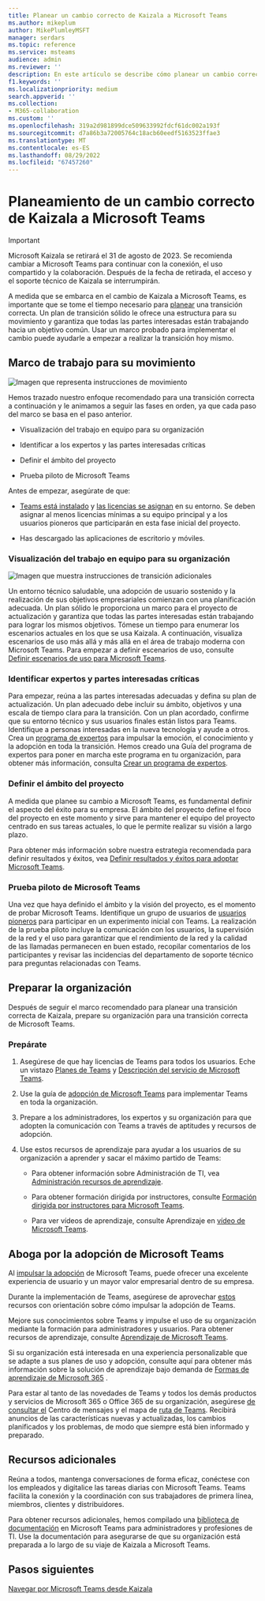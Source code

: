 ```yaml
---
title: Planear un cambio correcto de Kaizala a Microsoft Teams
ms.author: mikeplum
author: MikePlumleyMSFT
manager: serdars
ms.topic: reference
ms.service: msteams
audience: admin
ms.reviewer: ''
description: En este artículo se describe cómo planear un cambio correcto de Kaizala a Microsoft Teams.
f1.keywords: ''
ms.localizationpriority: medium
search.appverid: ''
ms.collection:
- M365-collaboration
ms.custom: ''
ms.openlocfilehash: 319a2d981899dce509633992fdcf61dc002a193f
ms.sourcegitcommit: d7a86b3a72005764c18acb60eedf5163523ffae3
ms.translationtype: MT
ms.contentlocale: es-ES
ms.lasthandoff: 08/29/2022
ms.locfileid: "67457260"
---
```

# <a name="planning-for-a-successful-move-from-kaizala-to-microsoft-teams"></a>Planeamiento de un cambio correcto de Kaizala a Microsoft Teams

> [!Important]
> Microsoft Kaizala se retirará el 31 de agosto de 2023. Se recomienda cambiar a Microsoft Teams para continuar con la conexión, el uso compartido y la colaboración. Después de la fecha de retirada, el acceso y el soporte técnico de Kaizala se interrumpirán.

A medida que se embarca en el cambio de Kaizala a Microsoft Teams, es importante que se tome el tiempo necesario para [planear](/microsoftteams/deploy-enterprise-setup?tabs=ChatTeamsChannels#plan-your-deployment) una transición correcta. Un plan de transición sólido le ofrece una estructura para su movimiento y garantiza que todas las partes interesadas están trabajando hacia un objetivo común. Usar un marco probado para implementar el cambio puede ayudarle a empezar a realizar la transición hoy mismo.

## <a name="framework-for-your-move"></a>Marco de trabajo para su movimiento

![Imagen que representa instrucciones de movimiento](media/plan-for-successful-transition.png)

Hemos trazado nuestro enfoque recomendado para una transición correcta a continuación y le animamos a seguir las fases en orden, ya que cada paso del marco se basa en el paso anterior.

- Visualización del trabajo en equipo para su organización

- Identificar a los expertos y las partes interesadas críticas

- Definir el ámbito del proyecto

- Prueba piloto de Microsoft Teams

Antes de empezar, asegúrate de que:

- [Teams está instalado](/microsoftteams/get-clients) y [las licencias se asignan](/office365/servicedescriptions/teams-service-description) en su entorno. Se deben asignar al menos licencias mínimas a su equipo principal y a los usuarios pioneros que participarán en esta fase inicial del proyecto.

- Has descargado las aplicaciones de escritorio y móviles.

### <a name="envision-teamwork-for-your-organization"></a>Visualización del trabajo en equipo para su organización

![Imagen que muestra instrucciones de transición adicionales](media/kaizala-framework-guidance.png)

Un entorno técnico saludable, una adopción de usuario sostenido y la realización de sus objetivos empresariales comienzan con una planificación adecuada. Un plan sólido le proporciona un marco para el proyecto de actualización y garantiza que todas las partes interesadas están trabajando para lograr los mismos objetivos. Tómese un tiempo para enumerar los escenarios actuales en los que se usa Kaizala. A continuación, visualiza escenarios de uso más allá y más allá en el área de trabajo moderna con Microsoft Teams. Para empezar a definir escenarios de uso, consulte [Definir escenarios de uso para Microsoft Teams](/microsoftteams/teams-adoption-define-usage-scenarios).

### <a name="identify-champions-and-critical-stakeholders"></a>Identificar expertos y partes interesadas críticas

Para empezar, reúna a las partes interesadas adecuadas y defina su plan de actualización. Un plan adecuado debe incluir su ámbito, objetivos y una escala de tiempo clara para la transición. Con un plan acordado, confirme que su entorno técnico y sus usuarios finales están listos para Teams. Identifique a personas interesadas en la nueva tecnología y ayude a otros. Crea un [programa de expertos](/microsoftteams/teams-adoption-create-champions-program) para impulsar la emoción, el conocimiento y la adopción en toda la transición. Hemos creado una Guía del programa de expertos para poner en marcha este programa en tu organización, para obtener más información, consulta [Crear un programa de expertos](https://view.officeapps.live.com/op/view.aspx?src=https://fto365dev.blob.core.windows.net:443/media/Default/DocResources/Adoption/Build_Champions_Program_Guide.pptx).

### <a name="define-your-project-scope"></a>Definir el ámbito del proyecto

A medida que planee su cambio a Microsoft Teams, es fundamental definir el aspecto del éxito para su empresa.  El ámbito del proyecto define el foco del proyecto en este momento y sirve para mantener el equipo del proyecto centrado en sus tareas actuales, lo que le permite realizar su visión a largo plazo.

Para obtener más información sobre nuestra estrategia recomendada para definir resultados y éxitos, vea [Definir resultados y éxitos para adoptar Microsoft Teams](/microsoftteams/teams-adoption-define-outcomes).

### <a name="pilot-microsoft-teams"></a>Prueba piloto de Microsoft Teams

Una vez que haya definido el ámbito y la visión del proyecto, es el momento de probar Microsoft Teams. Identifique un grupo de usuarios de [usuarios pioneros](/microsoftteams/teams-adoption-onboard-early-adopters) para participar en un experimento inicial con Teams. La realización de la prueba piloto incluye la comunicación con los usuarios, la supervisión de la red y el uso para garantizar que el rendimiento de la red y la calidad de las llamadas permanecen en buen estado, recopilar comentarios de los participantes y revisar las incidencias del departamento de soporte técnico para preguntas relacionadas con Teams.

## <a name="prepare-your-organization"></a>Preparar la organización

Después de seguir el marco recomendado para planear una transición correcta de Kaizala, prepare su organización para una transición correcta de Microsoft Teams.

### <a name="get-ready"></a>Prepárate

 1. Asegúrese de que hay licencias de Teams para todos los usuarios. Eche un vistazo [Planes de Teams](https://www.microsoft.com/microsoft-teams/compare-microsoft-teams-options?activetab=pivot%3aprimaryr1) y [Descripción del servicio de Microsoft Teams](/office365/servicedescriptions/teams-service-description).

 2. Use la guía de [adopción de Microsoft Teams](https://adoption.microsoft.com/microsoft-teams/#get-started) para implementar Teams en toda la organización.

 3. Prepare a los administradores, los expertos y su organización para que adopten la comunicación con Teams a través de aptitudes y recursos de adopción.  

 4. Use estos recursos de aprendizaje para ayudar a los usuarios de su organización a aprender y sacar el máximo partido de Teams:

    - Para obtener información sobre Administración de TI, vea [Administración recursos de aprendizaje](/microsoftteams/itadmin-readiness).

    - Para obtener formación dirigida por instructores, consulte [Formación dirigida por instructores para Microsoft Teams](/microsoftteams/instructor-led-training-teams-landing-page).
  
    - Para ver vídeos de aprendizaje, consulte Aprendizaje en [vídeo de Microsoft Teams](https://support.microsoft.com/office/microsoft-teams-video-training-4f108e54-240b-4351-8084-b1089f0d21d7?ui=en-us&rs=en-us&ad=us).

## <a name="champion-microsoft-teams-adoption"></a>Aboga por la adopción de Microsoft Teams

Al [impulsar la adopción](/microsoftteams/teams-adoption-get-started) de Microsoft Teams, puede ofrecer una excelente experiencia de usuario y un mayor valor empresarial dentro de su empresa.

Durante la implementación de Teams, asegúrese de aprovechar [estos](/microsoftteams/adopt-microsoft-teams-landing-page) recursos con orientación sobre cómo impulsar la adopción de Teams.

Mejore sus conocimientos sobre Teams y impulse el uso de su organización mediante la formación para administradores y usuarios. Para obtener recursos de aprendizaje, consulte [Aprendizaje de Microsoft Teams](/microsoftteams/training-microsoft-teams-landing-page).

Si su organización está interesada en una experiencia personalizable que se adapte a sus planes de uso y adopción, consulte aquí para obtener más información sobre la solución de aprendizaje bajo demanda de [Formas de aprendizaje de Microsoft 365](https://adoption.microsoft.com/microsoft-365-learning-pathways/) .

Para estar al tanto de las novedades de Teams y todos los demás productos y servicios de Microsoft 365 o Office 365 de su organización, asegúrese [de consultar el](https://admin.microsoft.com/AdminPortal/Home?ref=/MessageCenter) Centro de mensajes y el mapa de [ruta de Teams](https://www.microsoft.com/microsoft-365/roadmap?rtc=2&filters=Microsoft%20Teams). Recibirá anuncios de las características nuevas y actualizadas, los cambios planificados y los problemas, de modo que siempre está bien informado y preparado.

## <a name="additional-resources"></a>Recursos adicionales

Reúna a todos, mantenga conversaciones de forma eficaz, conéctese con los empleados y digitalice las tareas diarias con Microsoft Teams. Teams facilita la conexión y la coordinación con sus trabajadores de primera línea, miembros, clientes y distribuidores.

Para obtener recursos adicionales, hemos compilado una [biblioteca de documentación](/microsoftteams/) en Microsoft Teams para administradores y profesiones de TI. Use la documentación para asegurarse de que su organización está preparada a lo largo de su viaje de Kaizala a Microsoft Teams.

## <a name="next-steps"></a>Pasos siguientes

<a name="ControlSyncThroughput"> </a>

[Navegar por Microsoft Teams desde Kaizala](/MicrosoftTeams/navigate-teams)
